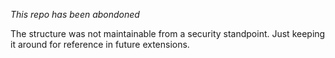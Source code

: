 *This repo has been abondoned*

The structure was not maintainable from a security standpoint. Just keeping it around for reference in future extensions. 
